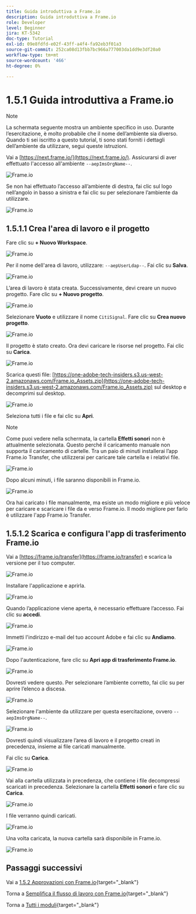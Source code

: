 ```yaml
---
title: Guida introduttiva a Frame.io
description: Guida introduttiva a Frame.io
role: Developer
level: Beginner
jira: KT-5342
doc-type: Tutorial
exl-id: 09e8fdfd-e02f-43ff-a4f4-fa92eb3f01a3
source-git-commit: 252ca08d13fbb7bc966a777003da1dd9e3df20a0
workflow-type: tm+mt
source-wordcount: '466'
ht-degree: 0%

---
```


# 1.5.1 Guida introduttiva a Frame.io

>[!NOTE]
>
> La schermata seguente mostra un ambiente specifico in uso. Durante l’esercitazione, è molto probabile che il nome dell’ambiente sia diverso. Quando ti sei iscritto a questo tutorial, ti sono stati forniti i dettagli dell’ambiente da utilizzare, segui queste istruzioni.

Vai a [https://next.frame.io/](https://next.frame.io/). Assicurarsi di aver effettuato l&#39;accesso all&#39;ambiente `--aepImsOrgName--`.

![Frame.io](./images/frameio1.png)

Se non hai effettuato l’accesso all’ambiente di destra, fai clic sul logo nell’angolo in basso a sinistra e fai clic su per selezionare l’ambiente da utilizzare.

![Frame.io](./images/frameio2.png)

## 1.5.1.1 Crea l&#39;area di lavoro e il progetto

Fare clic su **+ Nuovo Workspace**.

![Frame.io](./images/frameio3.png)

Per il nome dell&#39;area di lavoro, utilizzare: `--aepUserLdap--`. Fai clic su **Salva**.

![Frame.io](./images/frameio4.png)

L’area di lavoro è stata creata. Successivamente, devi creare un nuovo progetto. Fare clic su **+ Nuovo progetto**.

![Frame.io](./images/frameio5.png)

Selezionare **Vuoto** e utilizzare il nome `CitiSignal`. Fare clic su **Crea nuovo progetto**.

![Frame.io](./images/frameio6.png)

Il progetto è stato creato. Ora devi caricare le risorse nel progetto. Fai clic su **Carica**.

![Frame.io](./images/frameio7.png)

Scarica questi file: [https://one-adobe-tech-insiders.s3.us-west-2.amazonaws.com/Frame.io_Assets.zip](https://one-adobe-tech-insiders.s3.us-west-2.amazonaws.com/Frame.io_Assets.zip) sul desktop e decomprimi sul desktop.

![Frame.io](./images/frameio8.png)

Seleziona tutti i file e fai clic su **Apri**.

>[!NOTE]
>
>Come puoi vedere nella schermata, la cartella **Effetti sonori** non è attualmente selezionata. Questo perché il caricamento manuale non supporta il caricamento di cartelle. Tra un paio di minuti installerai l’app Frame.io Transfer, che utilizzerai per caricare tale cartella e i relativi file.

![Frame.io](./images/frameio9.png)

Dopo alcuni minuti, i file saranno disponibili in Frame.io.

![Frame.io](./images/frameio10.png)

Ora hai caricato i file manualmente, ma esiste un modo migliore e più veloce per caricare e scaricare i file da e verso Frame.io. Il modo migliore per farlo è utilizzare l&#39;app Frame.io Transfer.

## 1.5.1.2 Scarica e configura l&#39;app di trasferimento Frame.io

Vai a [https://frame.io/transfer](https://frame.io/transfer) e scarica la versione per il tuo computer.

![Frame.io](./images/frameio11.png)

Installare l&#39;applicazione e aprirla.

![Frame.io](./images/frameio12.png)

Quando l’applicazione viene aperta, è necessario effettuare l’accesso. Fai clic su **accedi**.

![Frame.io](./images/frameio13.png)

Immetti l&#39;indirizzo e-mail del tuo account Adobe e fai clic su **Andiamo**.

![Frame.io](./images/frameio14.png)

Dopo l&#39;autenticazione, fare clic su **Apri app di trasferimento Frame.io**.

![Frame.io](./images/frameio15.png)

Dovresti vedere questo. Per selezionare l’ambiente corretto, fai clic su per aprire l’elenco a discesa.

![Frame.io](./images/frameio16.png)

Selezionare l&#39;ambiente da utilizzare per questa esercitazione, ovvero `--aepImsOrgName--`.

![Frame.io](./images/frameio17.png)

Dovresti quindi visualizzare l’area di lavoro e il progetto creati in precedenza, insieme ai file caricati manualmente.

Fai clic su **Carica**.

![Frame.io](./images/frameio18.png)

Vai alla cartella utilizzata in precedenza, che contiene i file decompressi scaricati in precedenza. Selezionare la cartella **Effetti sonori** e fare clic su **Carica**.

![Frame.io](./images/frameio19.png)

I file verranno quindi caricati.

![Frame.io](./images/frameio20.png)

Una volta caricata, la nuova cartella sarà disponibile in Frame.io.

![Frame.io](./images/frameio21.png)

## Passaggi successivi

Vai a [1.5.2 Approvazioni con Frame.io](./ex2.md){target="_blank"}

Torna a [Semplifica il flusso di lavoro con Frame.io](./frameio.md){target="_blank"}

Torna a [Tutti i moduli](./../../../overview.md){target="_blank"}
